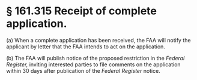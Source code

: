 # § 161.315   Receipt of complete application.

(a) When a complete application has been received, the FAA will notify the applicant by letter that the FAA intends to act on the application. 


(b) The FAA will publish notice of the proposed restriction in the _Federal Register,_ inviting interested parties to file comments on the application within 30 days after publication of the _Federal Register_ notice.




